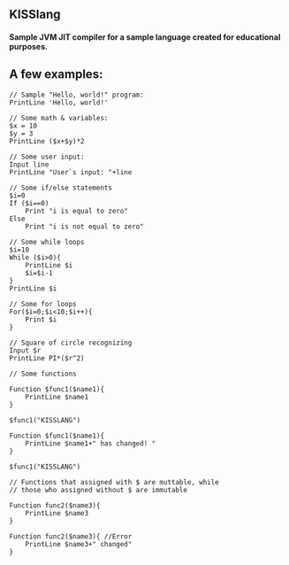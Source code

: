 ## KISSlang

#### Sample JVM JIT compiler for a sample language created for educational purposes.

## A few examples:
```
// Sample "Hello, world!" program:
PrintLine 'Hello, world!'
```
```
// Some math & variables:
$x = 10
$y = 3
PrintLine ($x+$y)*2
```
```
// Some user input:
Input line
PrintLine "User`s input: "+line
```
```
// Some if/else statements
$i=0
If ($i==0)
    Print "i is equal to zero"
Else
    Print "i is not equal to zero"
```
```
// Some while loops
$i=10
While ($i>0){
    PrintLine $i
    $i=$i-1
}
PrintLine $i
```
```
// Some for loops
For($i=0;$i<10;$i++){
    Print $i
}
```
```
// Square of circle recognizing
Input $r
PrintLine PI*($r^2)
```
```
// Some functions 

Function $func1($name1){
    PrintLine $name1
}

$func1("KISSLANG")

Function $func1($name1){
    PrintLine $name1+" has changed! "
}

$func1("KISSLANG")

// Functions that assigned with $ are muttable, while 
// those who assigned without $ are immutable

Function func2($name3){
    PrintLine $name3
}

Function func2($name3){ //Error
    PrintLine $name3+" changed"
}